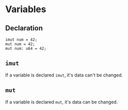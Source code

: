 # Variables
## Declaration
```lm
imut num = 42;
mut num = 42;
mut num: u64 = 42;
```

## `imut`
If a variable is declared `imut`, it's data can't be changed.

## `mut`
If a variable is declared `mut`, it's data can be changed.